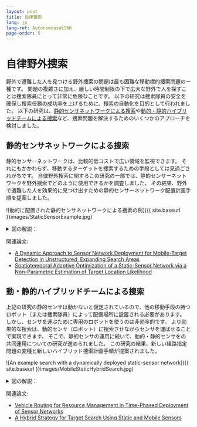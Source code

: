 ```yaml
---
layout: post
title: 自律捜索
lang: jp
lang-ref: AutonomousWiSAR
page-order: 5
---
```

# 自律野外捜索

野外で遭難した人を見つける野外捜索の問題は最も困難な移動標的捜索問題の一種です。
問題の複雑さに加え、厳しい時間制限の下で広大な野外で人を探すことは捜索隊員にとって非常に危険なことです。
以下の研究は捜索隊員の安全を確保し捜索任務の成功率を上げるために、捜索の自動化を目的として行われました。
以下の研究は、[静的センサネットワークによる捜索](#staticSensor)や[動的・静的ハイブリッドチームによる捜索](#mobileStaticHybrid)など、捜索問題を解決するためのいくつかのアプローチを検討しました。

## 静的センサネットワークによる捜索<a name="staticSensor"></a>
静的センサーネットワークは、比較的低コストで広い領域を監視できます。
それにもかかわらず、移動するターゲットを捜索するための手段としては見過ごされがちです。
自律野外捜索に関するこの研究の一部では、静的センサーネットワークを野外捜索でどのように使用できるかを調査しました。
その結果、野外で遭難した人を効果的に見つけ出すための静的センサーネットワーク配置計画手順を提案しました。

![動的に配置された静的センサネットワークによる捜索の例]({{ site.baseurl }}images/StaticSensorExample.jpg)
<details>
<summary>図の解説：</summary>
図は開発された静的センサネットワーク配置計画手順に従って計画され実行された捜索の例です。
標的が最後に把握していた位置を離れた後しばらくして一つのセンサ（青い点）で捜索が始まります。(a)
すべての図で、現在時刻までの標的が通った道は桃色の線で示されています。
図（b）と（c）では、さらにセンサが配置されて捜索が続きます。
図（ｄ）の時点で、標的によって落とされた手がかり（緑色の十字）が、別の動的センサー（図示せず）によって見つけられます。
新しい情報に基づいてセンサの配置を再計画したものが図（e）に示されています。その後の捜索において再計画されたセンサのうちの一つによって標的が見つかります。この時点でのセンサネットワークが図（ｆ）に示されています。
</details>

関連論文:
* [A Dynamic Approach to Sensor Network Deployment for Mobile-Target Detection in Unstructured, Expanding Search Areas](https://doi.org/10.1109/JSEN.2016.2537331)
* [Spatiotemporal Adaptive Optimization of a Static-Sensor Network via a Non-Parametric Estimation of Target Location Likelihood](https://doi.org/10.1109/JSEN.2016.2638623)

## 動・静的ハイブリッドチームによる捜索<a name="mobileStaticHybrid"></a>
上記の研究の静的センサは動かないと仮定されているので、他の移動手段の持つロボット（または捜索隊員）によって配備場所に設置される必要があります。
しかし、センサを運ぶために専用のロボットを使うのは非効率的です。
より効果的な捜索は、動的センサ（ロボット）に捜索させながらセンサを運ばせることで実現できます。
そこで、静的センサの運用に続いて、動的・静的センサをの共同運用についての研究が進められました。
この研究の結果、新しい経路指定問題の変種と新しいハイブリッド捜索計画手順が提案されました。

![An example search with a dynamically deployed static-sensor network]({{ site.baseurl }}images/MobileStaticHybridSearch.jpg)
<details>
<summary>図の解説：</summary>
ハイブリッド捜索計画は、図（a）に示されているような動的に配置される静的センサネットワークを計画することから始まります。
その後、動的センサ（ロボット）が順番にセンサーを訪れるように経路が計画されます。
この経路は、センサ配置間の空き時間を最大化するために最適化されています。
ロボットがセンサを訪れるために通る経路の例が図（b）に示されています。
最後に、ロボットが割り当てられたセンサ配置間に通る道が計画されます。
センサの配置の合間に、空き時間に、ロボットは捜索を行います。
図（b）のあずき色の経路をたどるロボットの通る道が図（c）に示されています。
</details>

関連論文:
* [Vehicle Routing for Resource Management in Time-Phased Deployment of Sensor Networks](https://doi.org/10.1109/TASE.2018.2857630)
* [A Hybrid Strategy for Target Search Using Static and Mobile Sensors](https://doi.org/10.1109/TCYB.2018.2875625)
